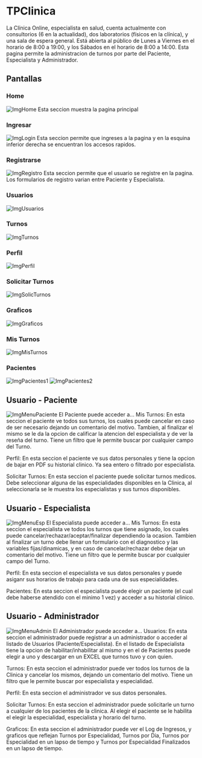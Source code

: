 # TPClinica

La Clínica Online, especialista en salud, cuenta actualmente con consultorios (6 en la actualidad),
dos laboratorios (físicos en la clínica), y una sala de espera general. Está abierta al público de Lunes a
Viernes en el horario de 8:00 a 19:00, y los Sábados en el horario de 8:00 a 14:00. 
Esta pagina permite la administracion de turnos por parte del Paciente, Especialista y Administrador.

## Pantallas
### Home
![ImgHome](./ImgReadme/home.PNG)
Esta seccion muestra la pagina principal

### Ingresar
![ImgLogin](./ImgReadme/login.PNG)
Esta seccion permite que ingreses a la pagina y en la esquina inferior derecha se encuentran los accesos rapidos.

### Registrarse
![ImgRegistro](./ImgReadme/registro.PNG)
Esta seccion permite que el usuario se registre en la pagina. Los formularios de registro varian entre Paciente y Especialista.

### Usuarios
![ImgUsuarios](./ImgReadme/Usuarios.PNG)

### Turnos
![ImgTurnos](./ImgReadme/turnos.PNG)

### Perfil
![ImgPerfil](./ImgReadme/Perfil.PNG)

### Solicitar Turnos
![ImgSolicTurnos](./ImgReadme/solicitarTurnos.PNG)

### Graficos
![ImgGraficos](./ImgReadme/graficos.PNG)

### Mis Turnos
![ImgMisTurnos](./ImgReadme/misTurnos.PNG)

### Pacientes
![ImgPacientes1](./ImgReadme/Pacientes1.PNG)
![ImgPacientes2](./ImgReadme/Pacientes2.PNG)

## Usuario - Paciente
![ImgMenuPaciente](./ImgReadme/menuPaciente.PNG)
El Paciente puede acceder a...
Mis Turnos: 
En esta seccion el paciente ve todos sus turnos, los cuales puede cancelar en caso de ser necesario dejando un comentario del motivo. Tambien, al finalizar el mismo se le da la opcion de calificar la atencion del especialista y de ver la reseña del turno.
Tiene un filtro que le permite buscar por cualquier campo del Turno.

Perfil:
En esta seccion el paciente ve sus datos personales y tiene la opcion de bajar en PDF su historial clinico. Ya sea entero o filtrado por especialista.

Solicitar Turnos:
En esta seccion el paciente puede solicitar turnos medicos. Debe seleccionar alguna de las especialidades disponibles en la Clinica, al seleccionarla se le muestra los especialistas y sus turnos disponibles. 

## Usuario - Especialista
![ImgMenuEsp](./ImgReadme/menuEspecialista.PNG)
El Especialista puede acceder a...
Mis Turnos: 
En esta seccion el especialista ve todos los turnos que tiene asignado, los cuales puede cancelar/rechazar/aceptar/finalizar dependiendo la ocasion. 
Tambien al finalizar un turno debe llenar un formulario con el diagnostico y las variables fijas/dinamicas, y en caso de cancelar/rechazar debe dejar un comentario del motivo.
Tiene un filtro que le permite buscar por cualquier campo del Turno.

Perfil:
En esta seccion el especialista ve sus datos personales y puede asiganr sus horarios de trabajo para cada una de sus especialidades.

Pacientes:
En esta seccion el especialista puede elegir un paciente (el cual debe haberse atendido con el minimo 1 vez) y acceder a su historial clinico.

## Usuario - Administrador
![ImgMenuAdmin](./ImgReadme/menuAdministrador.PNG)
El Administrador puede acceder a...
Usuarios: 
En esta seccion el administrador puede registrar a un administrador o acceder al listado de Usuarios (Paciente/Especialista).
En el listado de Especialista tiene la opcion de habilitar/inhabilitar al mismo y en el de Pacientes puede elegir a uno y descargar en un EXCEL que turnos tuvo y con quien.

Turnos:
En esta seccion el administrador puede ver todos los turnos de la Clinica y cancelar los mismos, dejando un comentario del motivo.
Tiene un filtro que le permite buscar por especialista y especialidad.

Perfil: 
En esta seccion el administrador ve sus datos personales.

Solicitar Turnos: 
En esta seccion el administrador puede solicitarle un turno a cualquier de los pacientes de la clinica. Al elegir el paciente se le habilita el elegir la especialidad, especialista y horario del turno.

Graficos:
En esta seccion el administrador puede ver el Log de Ingresos, y graficos que reflejan Turnos por Especialidad, Turnos por Dia, Turnos por Especialidad en un lapso de tiempo y Turnos por Especialidad Finalizados en un lapso de tiempo.